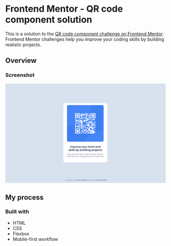 # Frontend Mentor - QR code component solution

This is a solution to the [QR code component challenge on Frontend Mentor](https://www.frontendmentor.io/challenges/qr-code-component-iux_sIO_H). Frontend Mentor challenges help you improve your coding skills by building realistic projects. 

## Overview

### Screenshot

![screenshot](./images/../design/screenshot.png)

## My process

### Built with

- HTML
- CSS
- Flexbox
- Mobile-first workflow
